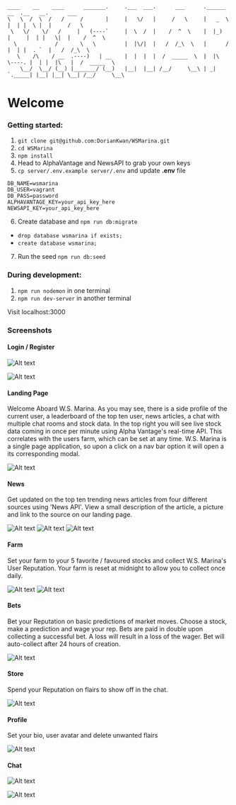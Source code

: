 ```
____    __    ____      _______.     .___  ___.      ___      .______        __  .__   __.      ___     
\   \  /  \  /   /     /       |     |   \/   |     /   \     |   _  \      |  | |  \ |  |     /   \    
 \   \/    \/   /     |   (----`     |  \  /  |    /  ^  \    |  |_)  |     |  | |   \|  |    /  ^  \   
  \            /       \   \         |  |\/|  |   /  /_\  \   |      /      |  | |  . `  |   /  /_\  \  
   \    /\    / __  .----)   | __    |  |  |  |  /  _____  \  |  |\  \----. |  | |  |\   |  /  _____  \
    \__/  \__/ (__) |_______/ (__)   |__|  |__| /__/     \__\ | _| `._____| |__| |__| \__| /__/     \__\
```
# Welcome

### Getting started:

1. `git clone git@github.com:DorianKwan/WSMarina.git`
2. `cd WSMarina`
3. `npm install`
4. Head to AlphaVantage and NewsAPI to grab your own keys
5. `cp server/.env.example server/.env` and update **.env** file
  ```
  DB_NAME=wsmarina
  DB_USER=vagrant
  DB_PASS=password
  ALPHAVANTAGE_KEY=your_api_key_here
  NEWSAPI_KEY=your_api_key_here
  ```
6. Create database and `npm run db:migrate`
 * `drop database wsmarina if exists;`
 * `create database wsmarina;`
7. Run the seed `npm run db:seed`

### During development:

1. `npm run nodemon` in one terminal
2. `npm run dev-server` in another terminal

Visit localhost:3000

### Screenshots

#### Login / Register

![Alt text](./client/images/login.png?raw=true)

![Alt text](./client/images/register.png?raw=true)

#### Landing Page

Welcome Aboard W.S. Marina. As you may see, there is a side profile of the current user, a leaderboard of the top ten user, news articles, a chat with multiple chat rooms and stock data. In the top right you will see live stock data coming in once per minute using Alpha Vantage's real-time API. This correlates with the users farm, which can be set at any time. W.S. Marina is a single page application, so upon a click on a nav bar option it will open a its corresponding modal. 

![Alt text](./client/images/landing.png?raw=true)

#### News

Get updated on the top ten trending news articles from four different sources using 'News API'.
View a small description of the article, a picture and link to the source on our landing page.

![Alt text](./client/images/article.png?raw=true)
![Alt text](./client/images/news.png?raw=true)
![Alt text](./client/images/newsource.png?raw=true)

#### Farm 

Set your farm to your 5 favorite / favoured stocks and collect W.S. Marina's User Reputation. 
Your farm is reset at midnight to allow you to collect once daily.

![Alt text](./client/images/collect.png?raw=true)
![Alt text](./client/images/farm.png?raw=true)

#### Bets 

Bet your Reputation on basic predictions of market moves.  Choose a stock, make a prediction and wage your rep. Bets are paid in double upon collecting a successful bet. A loss will result in a loss of the wager. Bet will auto-collect after 24 hours of creation. 

![Alt text](./client/images/bets.png?raw=true)

#### Store 

Spend your Reputation on flairs to show off in the chat.

![Alt text](./client/images/store.png?raw=true)

#### Profile

Set your bio, user avatar and delete unwanted flairs

![Alt text](./client/images/profile.png?raw=true)

#### Chat 



![Alt text](./client/images/chat.png?raw=true)

![Alt text](./client/images/newchatroom.png?raw=true)
